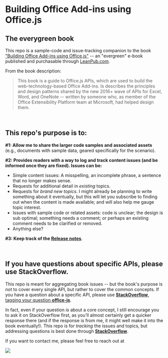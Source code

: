 # Building Office Add-ins using Office.js

## The everygreen book

This repo is a sample-code and issue-tracking companion to the book ["Building Office Add-ins using Office.js"](https://leanpub.com/buildingofficeaddins/) -- an "evergreen" e-book published and purchasable through [LeanPub.com](https://leanpub.com/buildingofficeaddins/).

From the book description:

> This book is a guide to Office.js APIs, which are used to build the web-technology-based Office Add-ins. Is describes the principles and design patterns shared by the new 2016+ wave of APIs for Excel, Word, and OneNote -- written by someone who, as member of the Office Extensibility Platform team at Microsoft, had helped design them. 

&nbsp;

## This repo's purpose is to:

**\#1: Allow me to share the larger code samples and associated assets** (e.g., documents with sample data, geared specifically for the scenario).

**\#2: Provides readers with a way to log and track content issues (and be informed once they are fixed).  Issues can be:**

  * Simple content issues: A misspelling, an incomplete phrase, a sentence that no longer makes sense.
  * Requests for additional detail in *existing* topics.
  * Requests for *brand new topics*. I might already be planning to write something about it eventually, but this will let you subscribe to finding out when the content is made available; and will also help me gauge topic interest.
  * Issues with sample code or related assets: code is unclear; the design is sub optimal; something needs a comment; or perhaps an existing comment needs to be clarified or removed.
  * Anything else?

**\#3: Keep track of the [Release notes](Release-Notes.md)**.

&nbsp;


## If you have questions about specific APIs, please use StackOverflow.

This repo is meant for aggregating book issues -- but the book's purpose is *not* to cover every single API, but rather to cover the common concepts.  If you have a question about a specific API, please use [**StackOverflow**, tagging your question **office-js**](stackoverflow.com/questions/tagged/office-js).

In fact, even if your question *is* about a core concept, I still encourage you to ask it on StackOverflow first, as you'll almost certainly get a quicker response there (and if the response is from me, it might well make it into the book eventually!).  This repo is for *tracking* the issues and topics, but addressing questions is best done through [**StackOverflow**](stackoverflow.com/questions/tagged/office-js).


If you want to contact me, please feel free to reach out at

![](http://buildingofficeaddins.com/wp-content/uploads/michael-at-buildingofficeaddins.png)
